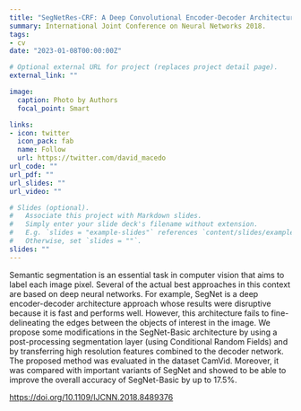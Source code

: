 ```yaml
---
title: "SegNetRes-CRF: A Deep Convolutional Encoder-Decoder Architecture for Semantic Image Segmentation"
summary: International Joint Conference on Neural Networks 2018.
tags:
- cv
date: "2023-01-08T00:00:00Z"

# Optional external URL for project (replaces project detail page).
external_link: ""

image:
  caption: Photo by Authors
  focal_point: Smart

links:
- icon: twitter
  icon_pack: fab
  name: Follow
  url: https://twitter.com/david_macedo
url_code: ""
url_pdf: ""
url_slides: ""
url_video: ""

# Slides (optional).
#   Associate this project with Markdown slides.
#   Simply enter your slide deck's filename without extension.
#   E.g. `slides = "example-slides"` references `content/slides/example-slides.md`.
#   Otherwise, set `slides = ""`.
slides: ""
---
```


Semantic segmentation is an essential task in computer vision that aims to label each image pixel. Several of the actual best approaches in this context are based on deep neural networks. For example, SegNet is a deep encoder-decoder architecture approach whose results were disruptive because it is fast and performs well. However, this architecture fails to fine-delineating the edges between the objects of interest in the image. We propose some modifications in the SegNet-Basic architecture by using a post-processing segmentation layer (using Conditional Random Fields) and by transferring high resolution features combined to the decoder network. The proposed method was evaluated in the dataset CamVid. Moreover, it was compared with important variants of SegNet and showed to be able to improve the overall accuracy of SegNet-Basic by up to 17.5%.

https://doi.org/10.1109/IJCNN.2018.8489376
